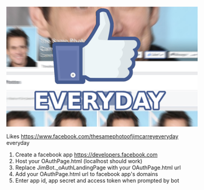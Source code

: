 ![Promo](https://raw.githubusercontent.com/sleepyparadox/JimCarrey/master/Img/promo.png)

Likes https://www.facebook.com/thesamephotoofjimcarreyeveryday everyday

1. Create a facebook app https://developers.facebook.com
2. Host your OAuthPage.html (localhost should work)
3. Replace JimBot._oAuthLandingPage with your OAuthPage.html url
4. Add your OAuthPage.html url to facebook app's domains
5. Enter app id, app secret and access token when prompted by bot

<meta property="og:url"                content="https://github.com/sleepyparadox/JimCarrey/" />
<meta property="og:type"               content="website" />
<meta property="og:title"              content="Like the same photo of Jim Carrey everyday bot" />
<meta property="og:description"        content="It's a bot likes the same photo of Jim Carrey everyday bot" />
<meta property="og:image"              content="https://raw.githubusercontent.com/sleepyparadox/JimCarrey/master/Img/promo.png" />